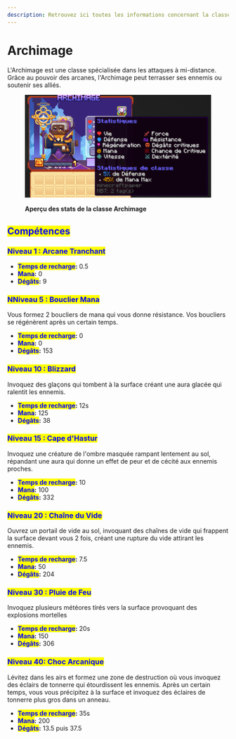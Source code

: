```yaml
---
description: Retrouvez ici toutes les informations concernant la classe Archimage
---
```


# <!-- Il faudrait trouver un émoji --> Archimage

L'Archimage est une classe spécialisée dans les attaques à mi-distance. Grâce au pouvoir des arcanes, l'Archimage peut terrasser ses ennemis ou soutenir ses alliés.

<figure><img src="../../.gitbook/assets/Classe_Archimage.png" alt=""><figcaption><p><strong>Aperçu des stats de la classe Archimage</strong></p></figcaption></figure>

## <mark style="color:blue;">Compétences</mark>

### <mark style="color:blue;">Niveau 1 : Arcane Tranchant</mark>


* <mark style="color:blue;">**Temps de recharge**</mark>**:** 0.5
* <mark style="color:blue;">**Mana**</mark>**:** 0
* <mark style="color:blue;">**Dégâts**</mark>**:** 9

### <mark style="color:blue;">N</mark><mark style="color:blue;">**Niveau 5 : Bouclier Mana**</mark>

Vous formez 2 boucliers de mana qui vous donne résistance. Vos boucliers se régénèrent après un certain temps.

* <mark style="color:blue;">**Temps de recharge**</mark>**:** 0
* <mark style="color:blue;">**Mana**</mark>**:** 0
* <mark style="color:blue;">**Dégâts**</mark>**:** 153 

### <mark style="color:blue;">**Niveau 10 : Blizzard**</mark>

Invoquez des glaçons qui tombent à la surface créant une aura glacée qui ralentit les ennemis.


* <mark style="color:blue;">**Temps de recharge**</mark>**:** 12s
* <mark style="color:blue;">**Mana**</mark>**:** 125
* <mark style="color:blue;">**Dégâts**</mark>**:** 38

### <mark style="color:blue;">**Niveau 15 : Cape d'Hastur**</mark>

Invoquez une créature de l'ombre masquée rampant lentement au sol, répandant une aura qui donne un effet de peur et de cécité aux ennemis proches.

* <mark style="color:blue;">**Temps de recharge**</mark>**:** 10
* <mark style="color:blue;">**Mana**</mark>**:** 100
* <mark style="color:blue;">**Dégâts**</mark>**:** 332

### <mark style="color:blue;">**Niveau 20 : Chaîne du Vide**</mark>

Ouvrez un portail de vide au sol, invoquant des chaînes de vide qui frappent la surface devant vous 2 fois, créant une rupture du vide attirant les ennemis. 

* <mark style="color:blue;">**Temps de recharge**</mark>**:** 7.5
* <mark style="color:blue;">**Mana**</mark>**:** 50
* <mark style="color:blue;">**Dégâts**</mark>**:** 204

### <mark style="color:blue;">**Niveau 30 : Pluie de Feu**</mark>

Invoquez plusieurs météores tirés vers la surface provoquant des explosions mortelles 

* <mark style="color:blue;">**Temps de recharge**</mark>**:** 20s
* <mark style="color:blue;">**Mana**</mark>**:** 150
* <mark style="color:blue;">**Dégâts**</mark>**:** 306

### <mark style="color:blue;">**Niveau 40: Choc Arcanique**</mark>

Lévitez dans les airs et formez une zone de destruction où vous invoquez des éclairs de tonnerre qui étourdissent les ennemis. Après un certain temps, vous vous précipitez à la surface et invoquez des éclaires de tonnerre plus gros dans un anneau.

* <mark style="color:blue;">**Temps de recharge**</mark>**:** 35s
* <mark style="color:blue;">**Mana**</mark>**:** 200
* <mark style="color:blue;">**Dégâts**</mark>**:** 13.5 puis 37.5

